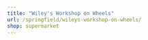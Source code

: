 ```yaml
---
title: "Wiley's Workshop on Wheels"
url: /springfield/wileys-workshop-on-wheels/
shop: supermarket
---
```

